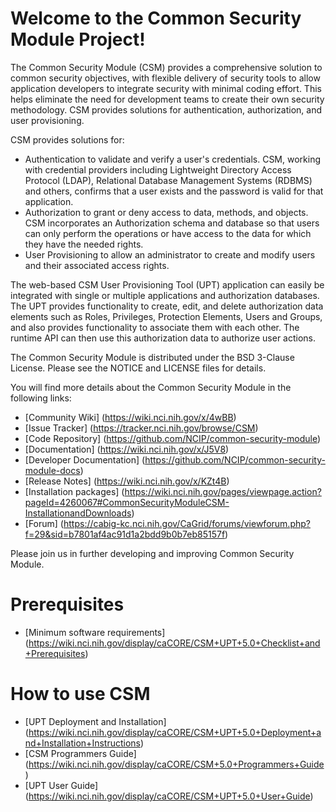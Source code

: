 Welcome to the Common Security Module Project!
==============================================

The Common Security Module (CSM) provides a comprehensive solution to common security objectives, with flexible delivery of security tools to allow application developers to integrate security with minimal coding effort. This helps eliminate the need for development teams to create their own security methodology. CSM provides solutions for authentication, authorization, and user provisioning.

CSM provides solutions for:

* Authentication to validate and verify a user's credentials. CSM, working with credential providers including Lightweight Directory Access Protocol (LDAP), Relational Database Management Systems (RDBMS) and others, confirms that a user exists and the password is valid for that application.
* Authorization to grant or deny access to data, methods, and objects. CSM incorporates an Authorization schema and database so that users can only perform the operations or have access to the data for which they have the needed rights.
* User Provisioning to allow an administrator to create and modify users and their associated access rights.

The web-based CSM User Provisioning Tool (UPT) application can easily be integrated with single or multiple applications and authorization databases. The UPT provides functionality to create, edit, and delete authorization data elements such as Roles, Privileges, Protection Elements, Users and Groups, and also provides functionality to associate them with each other. The runtime API can then use this authorization data to authorize user actions.

The Common Security Module is distributed under the BSD 3-Clause License.
Please see the NOTICE and LICENSE files for details.

You will find more details about the Common Security Module in the following links:
 * [Community Wiki] (https://wiki.nci.nih.gov/x/4wBB)
 * [Issue Tracker] (https://tracker.nci.nih.gov/browse/CSM)
 * [Code Repository] (https://github.com/NCIP/common-security-module)
 * [Documentation] (https://wiki.nci.nih.gov/x/J5V8)
 * [Developer Documentation] (https://github.com/NCIP/common-security-module-docs)
 * [Release Notes] (https://wiki.nci.nih.gov/x/KZt4B)
 * [Installation packages] (https://wiki.nci.nih.gov/pages/viewpage.action?pageId=4260067#CommonSecurityModuleCSM-InstallationandDownloads)
 * [Forum] (https://cabig-kc.nci.nih.gov/CaGrid/forums/viewforum.php?f=29&sid=b7801af4ac91d1a2bdd9b0b7eb85157f)

Please join us in further developing and improving Common Security Module.

# Prerequisites
 * [Minimum software requirements] (https://wiki.nci.nih.gov/display/caCORE/CSM+UPT+5.0+Checklist+and+Prerequisites) 
 
# How to use CSM
 * [UPT Deployment and Installation] (https://wiki.nci.nih.gov/display/caCORE/CSM+UPT+5.0+Deployment+and+Installation+Instructions)
 * [CSM Programmers Guide] (https://wiki.nci.nih.gov/display/caCORE/CSM+5.0+Programmers+Guide)
 * [UPT User Guide] (https://wiki.nci.nih.gov/display/caCORE/CSM+UPT+5.0+User+Guide)
 
 
 
